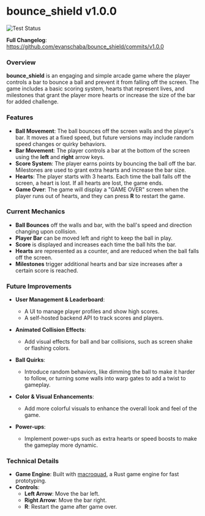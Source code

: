 # bounce_shield v1.0.0

![Test Status](https://github.com/evanschaba/bounce_shield/actions/workflows/ci_unit_test.yml/badge.svg)

**Full Changelog**: https://github.com/evanschaba/bounce_shield/commits/v1.0.0

### Overview
**bounce_shield** is an engaging and simple arcade game where the player controls a bar to bounce a ball and prevent it from falling off the screen. The game includes a basic scoring system, hearts that represent lives, and milestones that grant the player more hearts or increase the size of the bar for added challenge.

### Features
- **Ball Movement**: The ball bounces off the screen walls and the player's bar. It moves at a fixed speed, but future versions may include random speed changes or quirky behaviors.
- **Bar Movement**: The player controls a bar at the bottom of the screen using the **left** and **right** arrow keys.
- **Score System**: The player earns points by bouncing the ball off the bar. Milestones are used to grant extra hearts and increase the bar size.
- **Hearts**: The player starts with 3 hearts. Each time the ball falls off the screen, a heart is lost. If all hearts are lost, the game ends.
- **Game Over**: The game will display a "GAME OVER" screen when the player runs out of hearts, and they can press **R** to restart the game.

### Current Mechanics
- **Ball Bounces** off the walls and bar, with the ball's speed and direction changing upon collision.
- **Player Bar** can be moved left and right to keep the ball in play.
- **Score** is displayed and increases each time the ball hits the bar.
- **Hearts** are represented as a counter, and are reduced when the ball falls off the screen.
- **Milestones** trigger additional hearts and bar size increases after a certain score is reached.

### Future Improvements
- **User Management & Leaderboard**:
    - A UI to manage player profiles and show high scores.
    - A self-hosted backend API to track scores and players.
  
- **Animated Collision Effects**:
    - Add visual effects for ball and bar collisions, such as screen shake or flashing colors.
  
- **Ball Quirks**:
    - Introduce random behaviors, like dimming the ball to make it harder to follow, or turning some walls into warp gates to add a twist to gameplay.
  
- **Color & Visual Enhancements**:
    - Add more colorful visuals to enhance the overall look and feel of the game.
  
- **Power-ups**:
    - Implement power-ups such as extra hearts or speed boosts to make the gameplay more dynamic.

### Technical Details
- **Game Engine**: Built with [macroquad](https://github.com/not-fl3/macroquad), a Rust game engine for fast prototyping.
- **Controls**:
    - **Left Arrow**: Move the bar left.
    - **Right Arrow**: Move the bar right.
    - **R**: Restart the game after game over.